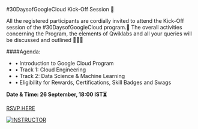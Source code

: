 #30DaysofGoogleCloud Kick-Off Session 🚀

All the registered participants are cordially invited to attend the Kick-Off session of the #30DaysofGoogleCloud program.💭
The overall activities concerning the Program, the elements of Qwiklabs and all your queries will be discussed and outlined 👨🏼‍🏫

####Agenda:
* • Introduction to Google Cloud Program
* • Track 1: Cloud Engineering
* • Track 2: Data Science & Machine Learning
* • Eligibility for Rewards, Certifications, Skill Badges and Swags

__Date & Time: 26 September, 18:00 IST⏳__

[RSVP HERE](https://gdsc.community.dev/events/details/developer-student-clubs-dr-b-r-ambedkar-national-institute-of-technology-nit-jalandhar-presents-info-session-30-days-of-cloud/)

[![INSTRUCTOR](https://i.postimg.cc/nzgR9VsJ/Whats-App-Image-2021-09-25-at-1-09-03-PM.jpg)](https://postimg.cc/njKY6JYR)